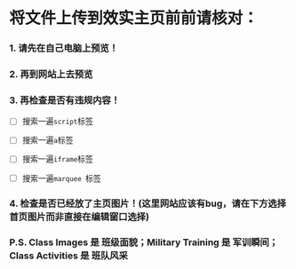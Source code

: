 # 将文件上传到效实主页前前请核对：
### 1. 请先在自己电脑上预览！
### 2. 再到网站上去预览
### 3. 再检查是否有违规内容！
- [ ] 搜索一遍`script`标签

- [ ] 搜索一遍`a`标签

- [ ] 搜索一遍`iframe`标签

- [ ] 搜索一遍`marquee `标签

### 4. 检查是否已经放了主页图片！(这里网站应该有bug，请在下方选择首页图片而非直接在编辑窗口选择)

### P.S. Class Images 是 班级面貌；Military Training 是 军训瞬间；Class Activities 是 班队风采
